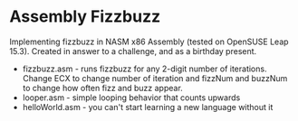 # Assembly Fizzbuzz #
Implementing fizzbuzz in NASM x86 Assembly (tested on OpenSUSE Leap 15.3). Created in answer to a challenge, and as a birthday present.

* fizzbuzz.asm - runs fizzbuzz for any 2-digit number of iterations. Change ECX to change number of iteration and fizzNum and buzzNum to change how often fizz and buzz appear.
* looper.asm - simple looping behavior that counts upwards
* helloWorld.asm - you can't start learning a new language without it
